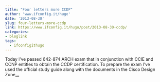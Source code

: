 ```yaml
---
title: "Four letters more CCDP"
author: 'www.ifconfig.it/hugo'
date: '2013-08-30'
slug: four-letters-more-ccdp
link: https://www.ifconfig.it/hugo/post/2013-08-30-ccdp/
categories:
- bloglink
tags:
  - ifconfigithugo
---
```


Today I've passed 642-874 ARCH exam that in conjunction with CCIE and CCNP entitles to obtain the CCDP certification. To prepare the exam I've used the official study guide along with the documents in the Cisco Design Zone[... <i class="fas fa-external-link-alt"></i>](https://www.ifconfig.it/hugo/post/2013-08-30-ccdp/)

